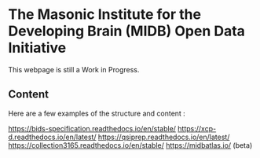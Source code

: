 # The Masonic Institute for the Developing Brain (MIDB) Open Data Initiative

This webpage is still a Work in Progress.

## Content

Here are a few examples of the structure and content :

https://bids-specification.readthedocs.io/en/stable/ 
https://xcp-d.readthedocs.io/en/latest/
https://qsiprep.readthedocs.io/en/latest/ 
https://collection3165.readthedocs.io/en/stable/
https://midbatlas.io/ (beta)
